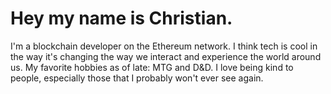 # Hey my name is Christian.
I'm a blockchain developer on the Ethereum network. I think tech is cool in the way it's changing the way we interact and experience the world around us.
My favorite hobbies as of late: MTG and D&D. I love being kind to people, especially those that I probably won't ever see again.

<!---
ChristianGobin/ChristianGobin is a ✨ special ✨ repository because its `README.md` (this file) appears on your GitHub profile.
You can click the Preview link to take a look at your changes.
--->

